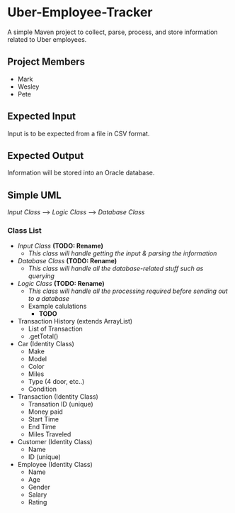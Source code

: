 # Uber-Employee-Tracker
A simple Maven project to collect, parse, process, and store information related to Uber employees.

## Project Members
* Mark
* Wesley
* Pete

## Expected Input
Input is to be expected from a file in CSV format.

## Expected Output
Information will be stored into an Oracle database.

## Simple UML
_Input Class_ --> _Logic Class_ --> _Database Class_

### Class List
* _Input Class_ __(TODO: Rename)__
    * _This class will handle getting the input & parsing the information_
* _Database Class_ __(TODO: Rename)__
    * _This class will handle all the database-related stuff such as querying_
* _Logic Class_ __(TODO: Rename)__
    * _This class will handle all the processing required before sending out to a database_
    * Example calulations
      * __TODO__
* Transaction History (extends ArrayList)
    * List of Transaction
    * .getTotal()
* Car (Identity Class)
    * Make
    * Model
    * Color
    * Miles
    * Type (4 door, etc..)
    * Condition
* Transaction (Identity Class)
    * Transation ID (unique)
    * Money paid
    * Start Time
    * End Time
    * Miles Traveled
* Customer (Identity Class)
    * Name
    * ID (unique)
* Employee (Identity Class)
    * Name
    * Age
    * Gender
    * Salary
    * Rating
